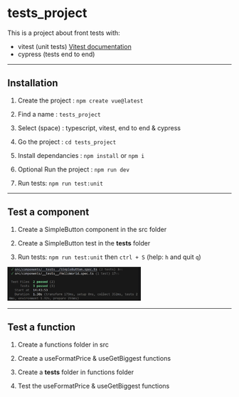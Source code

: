 # tests_project

This is a project about front tests with:

- vitest (unit tests) [Vitest documentation](https://vitest.dev/guide)
- cypress (tests end to end) 

---


## Installation

1. Create the project : `npm create vue@latest`

2. Find a name : `tests_project`

3. Select (space) : typescript, vitest, end to end & cypress 

4. Go the project : `cd tests_project`

5. Install dependancies : `npm install` or `npm i`

6. Optional Run the project : `npm run dev`

7. Run tests: `npm run test:unit`

---


## Test a component 

1. Create a SimpleButton component in the src folder

2. Create a SimpleButton test in the __tests__ folder

3. Run tests: `npm run test:unit` then `ctrl + S` (help: `h` and quit `q`)

<img src="./src/assets/unit_tests_ok.png" style="width: 300px;" />

---


## Test a function 

1. Create a functions folder in src 

2. Create a useFormatPrice & useGetBiggest functions

3. Create a __tests__ folder in functions folder 

4. Test the useFormatPrice & useGetBiggest functions